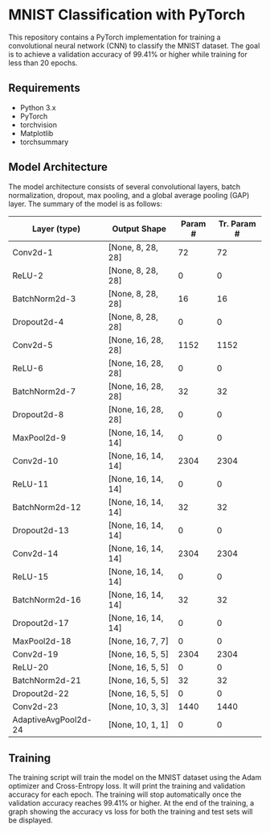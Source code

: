 # MNIST Classification with PyTorch

This repository contains a PyTorch implementation for training a convolutional neural network (CNN) to classify the MNIST dataset. The goal is to achieve a validation accuracy of 99.41% or higher while training for less than 20 epochs.

## Requirements

- Python 3.x
- PyTorch
- torchvision
- Matplotlib
- torchsummary

## Model Architecture

The model architecture consists of several convolutional layers, batch normalization, dropout, max pooling, and a global average pooling (GAP) layer. The summary of the model is as follows:

| Layer (type)         | Output Shape    | Param # | Tr. Param # |
|----------------------|-----------------|---------|-------------|
| Conv2d-1             | [None, 8, 28, 28]  | 72    | 72       |
| ReLU-2               | [None, 8, 28, 28]  | 0     | 0        |
| BatchNorm2d-3        | [None, 8, 28, 28]  | 16    | 16       |
| Dropout2d-4          | [None, 8, 28, 28]  | 0     | 0        |
| Conv2d-5             | [None, 16, 28, 28] | 1152  | 1152     |
| ReLU-6               | [None, 16, 28, 28] | 0     | 0        |
| BatchNorm2d-7        | [None, 16, 28, 28] | 32    | 32       |
| Dropout2d-8          | [None, 16, 28, 28] | 0     | 0        |
| MaxPool2d-9          | [None, 16, 14, 14] | 0     | 0        |
| Conv2d-10            | [None, 16, 14, 14] | 2304  | 2304     |
| ReLU-11              | [None, 16, 14, 14] | 0     | 0        |
| BatchNorm2d-12       | [None, 16, 14, 14] | 32    | 32       |
| Dropout2d-13         | [None, 16, 14, 14] | 0     | 0        |
| Conv2d-14            | [None, 16, 14, 14] | 2304  | 2304     |
| ReLU-15              | [None, 16, 14, 14] | 0     | 0        |
| BatchNorm2d-16       | [None, 16, 14, 14] | 32    | 32       |
| Dropout2d-17         | [None, 16, 14, 14] | 0     | 0        |
| MaxPool2d-18         | [None, 16, 7, 7]   | 0     | 0        |
| Conv2d-19            | [None, 16, 5, 5]   | 2304  | 2304     |
| ReLU-20              | [None, 16, 5, 5]   | 0     | 0        |
| BatchNorm2d-21       | [None, 16, 5, 5]   | 32    | 32       |
| Dropout2d-22         | [None, 16, 5, 5]   | 0     | 0        |
| Conv2d-23            | [None, 10, 3, 3]   | 1440  | 1440     |
| AdaptiveAvgPool2d-24 | [None, 10, 1, 1]   | 0     | 0        |


## Training

The training script will train the model on the MNIST dataset using the Adam optimizer and Cross-Entropy loss. It will print the training and validation accuracy for each epoch. The training will stop automatically once the validation accuracy reaches 99.41% or higher. At the end of the training, a graph showing the accuracy vs loss for both the training and test sets will be displayed.


